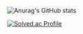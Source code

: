 ![Anurag's GitHub stats](https://github-readme-stats.vercel.app/api?username=Corneas&show_icons=true&theme=radical)

[![Solved.ac Profile](http://mazassumnida.wtf/api/v2/generate_badge?boj=lani76)](https://solved.ac/lani76/)

